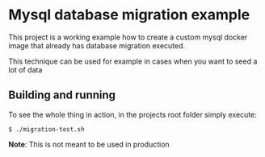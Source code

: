 # Mysql database migration example

This project is a working example how to create a custom
mysql docker image that already has database migration executed.

This technique can be used for example in cases when you want to seed a lot of data


## Building and running

To see the whole thing in action, in the projects root folder simply execute:

`$ ./migration-test.sh`

**Note**: This is not meant to be used in production
